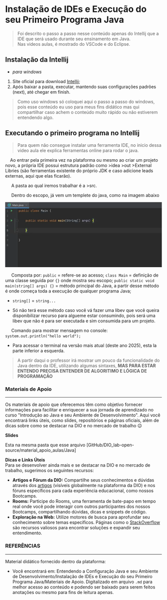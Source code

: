 # Instalação de IDEs e Execução do seu Primeiro Programa Java

> Foi descrito o passo a passo nesse conteúdo apenas do Intellij que a IDE que será usado durante seu ensinamento em Java.<br>
> Nas videos aulas, é mostrado do VSCode e do Eclipse.

## Instalação da Intellij

* *para windows*

1. Site oficial para download [Intellij](https://www.jetbrains.com/idea/download/?section=windows);
2. Após baixar a pasta, executar, mantendo suas configurações padrões (next), até chegar em finish.

> Como uso windows só coloquei aqui o passo a passo do windows, pois esse conteúdo eu uso para meus fins didático mas qui compartilhar caso achem o conteúdo muito rápido ou não estiverem entendendo algo.

## Executando o primeiro programa no Intellij

> Para quem não consegue instalar uma ferramenta IDE, no inicio dessa video aula ele explica ferramentas online para rodar o java.

&nbsp;&nbsp;&nbsp;&nbsp;Ao entrar pela primeira vez na plataforma ou mesmo ao criar um projeto novo, a própria IDE possui estrutura padrão como >idea  >out >External Libries (são ferramentas existente do próprio JDK e caso adicione leads externas, aqui que elas ficarão).

&nbsp;&nbsp;&nbsp;&nbsp; A pasta ao qual iremos trabalhar é a >src.

&nbsp;&nbsp;&nbsp;&nbsp; Dentro do escopo, já vem um templete do java, como na imagem abaixo

![alt text](image.png)

&nbsp;&nbsp;&nbsp;&nbsp; Composta por:
`public` = refere-se ao acesso;
`class Main` = definição de uma classe seguida por `{}` onde mostra seu escopo;
`public static void main(string[] args) {}`  = método principal do Java, a partir desse método é onde começa toda a execução de qualquer programa Java; 

* `string[]` = `string...`

* Só não terá esse método caso você vá fazer uma libev que você queira disponibilizar recurso para algueme estar consumindo, pois será uma libev que não é para ser executada e sim consumida para um projeto.

&nbsp;&nbsp;&nbsp;&nbsp; Comando para mostrar mensagem no console:
`system.out.println("hello world");`

* Para acessar o terminal na versão mais atual (deste ano 2025), esta la parte inferior a esquerda.

> A partir daqui o professor irá mostrar um pouco da funcionalidade do Java dentro da IDE, utilizando algumas sintaxes, **MAS PARA ESTAR ENTENDO PRECISA ENTENDER DE ALGORITIMO E LÓGICA DE PROGRAMAÇÃO**

### Materiais de Apoio

***
Os materiais de apoio que oferecemos têm como objetivo fornecer informações para facilitar e enriquecer a sua jornada de aprendizado no curso "Introdução ao Java e seu Ambiente de Desenvolvimento". Aqui você encontrará links úteis, como slides, repositórios e páginas oficiais, além de dicas sobre como se destacar na DIO e no mercado de trabalho 😉

**Slides**
<br>

Esta na mesma pasta que esse arquivo [GitHub/DIO_lab-open-source/material_apoio_aulas/Java]

**Dicas e Links Úteis**<br>
Para se desenvolver ainda mais e se destacar na DIO e no mercado de trabalho, sugerimos os seguintes recursos:

* **Artigos e Fórum da DIO:** Compartilhe seus conhecimentos e dúvidas através dos [artigos](https://web.dio.me/articles) (visíveis globalmente na plataforma da DIO) e nos fóruns específicos para cada experiência educacional, como nossos Bootcamps.
* **Rooms:** Participe do Rooms, uma ferramenta de bate-papo em tempo real onde você pode interagir com outros participantes dos nossos Bootcamps, compartilhando dúvidas, dicas e snippets de código.
* **Exploração na Web:** Utilize motores de busca para aprofundar seu conhecimento sobre temas específicos. Páginas como o [StackOverflow](https://stackoverflow.com/questions) são recursos valiosos para encontrar soluções e expandir seu entendimento.

### REFERÊNCIAS

***
Material didático fornecido dentro da plataforma:

* Você encontrará em: Entendendo a Configuração Java e seu Ambiente de Desenvolvimento/Instalação de IDEs e Execução do seu Primeiro Programa Java/Materiais de Apoio.
Digitalizado em arquivo `.md` para melhor acesso ao conteúdo e podendo ser baixado para serem feitos anotações ou mesmo para fins de leitura apenas.
